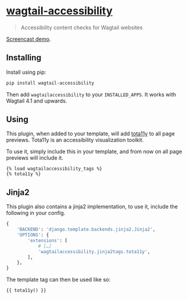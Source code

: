 # [wagtail-accessibility](https://pypi.org/project/wagtail-accessibility/)

> Accessibility content checks for Wagtail websites

[Screencast demo](https://www.youtube.com/watch?v=QrgTrE0ug60).

## Installing

Install using pip:

``` bash
pip install wagtail-accessibility
```

Then add `wagtailaccessibility` to your `INSTALLED_APPS`. It works with Wagtail 4.1 and upwards.

## Using

This plugin, when added to your template, will add [tota11y](https://github.com/jdan/tota11y) to all page previews.
Tota11y is an accessibility visualization toolkit.

To use it, simply include this in your template, and from now on all page previews will include it.

```jinja2
{% load wagtailaccessibility_tags %}
{% tota11y %}
```

## Jinja2

This plugin also contains a jinja2 implementation, to use it, include
the following in your config.

```python
{
    'BACKEND': 'django.template.backends.jinja2.Jinja2',
    'OPTIONS': {
        'extensions': [
            # […]
            'wagtailaccessibility.jinja2tags.tota11y',
        ],
    },
}
```

The template tag can then be used like so:

```jinja2
{{ tota11y() }}
```
